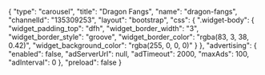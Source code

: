 {
    "type": "carousel",
    "title": "Dragon Fangs",
    "name": "dragon-fangs",
    "channelId": "135309253",
    "layout": "bootstrap",
    "css": {
        ".widget-body": {
            "widget_padding_top": "dfh",
            "widget_border_width": "3",
            "widget_border_style": "groove",
            "widget_border_color": "rgba(83, 3, 38, 0.42)",
            "widget_background_color": "rgba(255, 0, 0, 0)"
        }
    },
    "advertising": {
        "enabled": false,
        "adServerUrl": null,
        "adTimeout": 2000,
        "maxAds": 100,
        "adInterval": 0
    },
    "preload": false
}